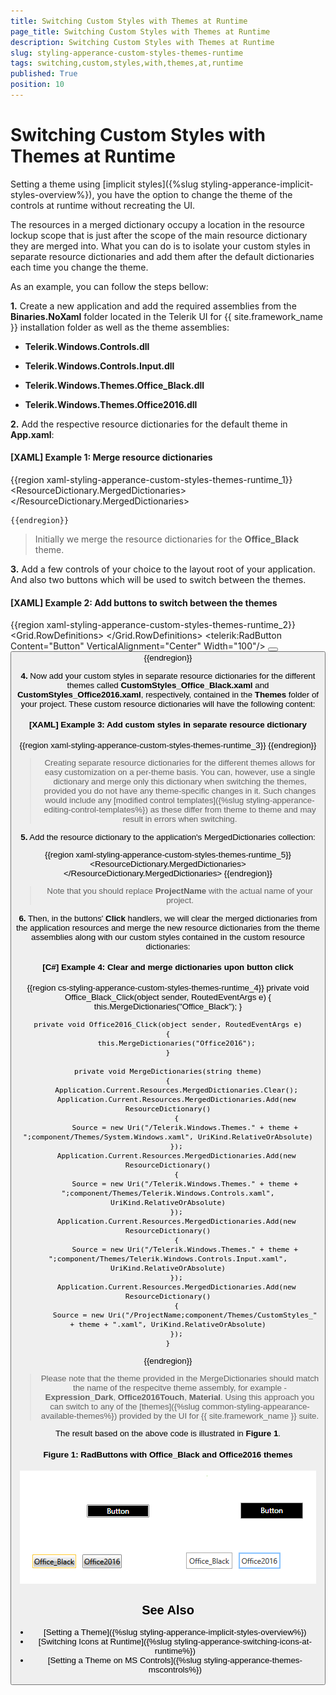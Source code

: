 ```yaml
---
title: Switching Custom Styles with Themes at Runtime
page_title: Switching Custom Styles with Themes at Runtime
description: Switching Custom Styles with Themes at Runtime
slug: styling-apperance-custom-styles-themes-runtime
tags: switching,custom,styles,with,themes,at,runtime
published: True
position: 10
---
```


# Switching Custom Styles with Themes at Runtime

Setting a theme using [implicit styles]({%slug styling-apperance-implicit-styles-overview%}), you have the option to change the theme of the controls at runtime without recreating the UI.

The resources in a merged dictionary occupy a location in the resource lockup scope that is just after the scope of the main resource dictionary they are merged into. What you can do is to isolate your custom styles in separate resource dictionaries and add them after the default dictionaries each time you change the theme.

As an example, you can follow the steps bellow:

**1.** Create a new application and add the required assemblies from the **Binaries.NoXaml** folder located in the Telerik UI for {{ site.framework_name }} installation folder as well as the theme assemblies:

* **Telerik.Windows.Controls.dll**

* **Telerik.Windows.Controls.Input.dll**

* **Telerik.Windows.Themes.Office_Black.dll**

* **Telerik.Windows.Themes.Office2016.dll**

**2.** Add the respective resource dictionaries for the default theme in **App.xaml**:

#### __[XAML] Example 1: Merge resource dictionaries__

{{region xaml-styling-apperance-custom-styles-themes-runtime_1}}
	<ResourceDictionary>
		<ResourceDictionary.MergedDictionaries>
			<ResourceDictionary Source="/Telerik.Windows.Themes.Office_Black;component/Themes/System.Windows.xaml"/>
			<ResourceDictionary Source="/Telerik.Windows.Themes.Office_Black;component/Themes/Telerik.Windows.Controls.xaml"/>
	 		<ResourceDictionary Source="/Telerik.Windows.Themes.Office_Black;component/Themes/Telerik.Windows.Controls.Input.xaml"/>
	    	<!-- ... -->
		</ResourceDictionary.MergedDictionaries>
	</ResourceDictionary>
	
	{{endregion}}

>Initially we merge the resource dictionaries for the **Office_Black** theme.

**3.** Add a few controls of your choice to the layout root of your application. And also two buttons which will be used to switch between the themes. 

#### __[XAML] Example 2: Add buttons to switch between the themes__

{{region xaml-styling-apperance-custom-styles-themes-runtime_2}}
	<Grid x:Name="LayoutRoot" Background="White">
		<Grid.RowDefinitions>
			<RowDefinition Height="\*"/>
			<RowDefinition Height="auto"/>
		</Grid.RowDefinitions>
        <telerik:RadButton Content="Button" VerticalAlignment="Center" Width="100"/>
        <StackPanel Grid.Row="1" Orientation="Horizontal">
            <Button x:Name="Office_Black" Margin="5" Content="Office__Black" Click="Office_Black_Click"/>
            <Button x:Name="Office2016" Margin="5" Content="Office2016" Click="Office2016_Click"/>
		</StackPanel>
	</Grid>
{{endregion}}

**4.** Now add your custom styles in separate resource dictionaries for the different themes called **CustomStyles_Office_Black.xaml** and **CustomStyles_Office2016.xaml**, respectively, contained in the **Themes** folder of your project. These custom resource dictionaries will have the following content:

#### __[XAML] Example 3: Add custom styles in separate resource dictionary__

{{region xaml-styling-apperance-custom-styles-themes-runtime_3}}
	<ResourceDictionary xmlns="http://schemas.microsoft.com/winfx/2006/xaml/presentation"
			    xmlns:telerik="http://schemas.telerik.com/2008/xaml/presentation"
			    xmlns:x="http://schemas.microsoft.com/winfx/2006/xaml">
		<Style TargetType="telerik:RadButton" BasedOn="{StaticResource RadButtonStyle}">
			<Setter Property="Background" Value="Black"/>
            <Setter Property="Foreground" Value="White"/>
		</Style>
	</ResourceDictionary>
{{endregion}}

>Creating separate resource dictionaries for the different themes allows for easy customization on a per-theme basis. You can, however, use a single dictionary and merge only this dictionary when switching the themes, provided you do not have any theme-specific changes in it. Such changes would include any [modified control templates]({%slug styling-apperance-editing-control-templates%}) as these differ from theme to theme and may result in errors when switching.

**5.** Add the resource dictionary to the application's MergedDictionaries collection:

{{region xaml-styling-apperance-custom-styles-themes-runtime_5}}
    <ResourceDictionary.MergedDictionaries>
        <ResourceDictionary Source="/Telerik.Windows.Themes.Office_Black;component/Themes/System.Windows.xaml"/>
        <ResourceDictionary Source="/Telerik.Windows.Themes.Office_Black;component/Themes/Telerik.Windows.Controls.xaml"/>
        <ResourceDictionary Source="/Telerik.Windows.Themes.Office_Black;component/Themes/Telerik.Windows.Controls.Input.xaml"/>
        <!-- ... -->
        <ResourceDictionary Source="/ProjectName;component/Themes/CustomStyles_Office_Black.xaml"/>
    </ResourceDictionary.MergedDictionaries>
{{endregion}}

>Note that you should replace **ProjectName** with the actual name of your project.

**6.** Then, in the buttons' **Click** handlers, we will clear the merged dictionaries from the application resources and merge the new resource dictionaries from the theme assemblies along with our custom styles contained in the custom resource dictionaries:

#### __[C#] Example 4: Clear and merge dictionaries upon button click__

{{region cs-styling-apperance-custom-styles-themes-runtime_4}}
	private void Office_Black_Click(object sender, RoutedEventArgs e)
    {
        this.MergeDictionaries("Office_Black");
    }

    private void Office2016_Click(object sender, RoutedEventArgs e)
    {
        this.MergeDictionaries("Office2016");
    }

    private void MergeDictionaries(string theme)
    {
        Application.Current.Resources.MergedDictionaries.Clear();
        Application.Current.Resources.MergedDictionaries.Add(new ResourceDictionary()
        {
            Source = new Uri("/Telerik.Windows.Themes." + theme + ";component/Themes/System.Windows.xaml", UriKind.RelativeOrAbsolute)
        });
        Application.Current.Resources.MergedDictionaries.Add(new ResourceDictionary()
        {
            Source = new Uri("/Telerik.Windows.Themes." + theme + ";component/Themes/Telerik.Windows.Controls.xaml", UriKind.RelativeOrAbsolute)
        });
        Application.Current.Resources.MergedDictionaries.Add(new ResourceDictionary()
        {
            Source = new Uri("/Telerik.Windows.Themes." + theme + ";component/Themes/Telerik.Windows.Controls.Input.xaml", UriKind.RelativeOrAbsolute)
        });
        Application.Current.Resources.MergedDictionaries.Add(new ResourceDictionary()
        {
            Source = new Uri("/ProjectName;component/Themes/CustomStyles_" + theme + ".xaml", UriKind.RelativeOrAbsolute)
        });
    }
{{endregion}}

>Please note that the theme provided in the MergeDictionaries should match the name of the respecitve theme assembly, for example - **Expression_Dark**, **Office2016Touch**, **Material**. Using this approach you can switch to any of the [themes]({%slug common-styling-appearance-available-themes%}) provided by the UI for {{ site.framework_name }} suite.

The result based on the above code is illustrated in **Figure 1**.

#### Figure 1: RadButtons with Office_Black and Office2016 themes

![RadButtons with Office_Black and Office2016 themes](images/styling-apperance-custom-style.png)

## See Also

* [Setting a Theme]({%slug styling-apperance-implicit-styles-overview%})
* [Switching Icons at Runtime]({%slug styling-apperance-switching-icons-at-runtime%})
* [Setting a Theme on MS Controls]({%slug styling-apperance-themes-mscontrols%})
